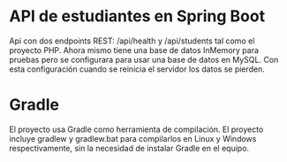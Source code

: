 # API de estudiantes en Spring Boot
Api con dos endpoints REST: /api/health y /api/students tal como el proyecto PHP.
Ahora mismo tiene una base de datos InMemory para pruebas pero se configurara para usar una base de datos en MySQL. Con esta configuración cuando se reinicia el servidor los datos se pierden.

# Gradle
El proyecto usa Gradle como herramienta de compilación. El proyecto incluye gradlew y gradlew.bat para compilarlos en Linux y Windows respectivamente, sin la necesidad de instalar Gradle en el equipo.